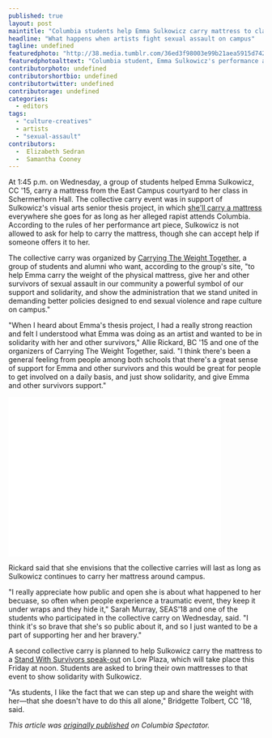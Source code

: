 ```yaml
---
published: true
layout: post
maintitle: "Columbia students help Emma Sulkowicz carry mattress to class - {Young}ist"
headline: "What happens when artists fight sexual assault on campus"
tagline: undefined
featuredphoto: "http://38.media.tumblr.com/36ed3f98003e99b21aea5915d742fdc4/tumblr_nbt1rn7Akh1rq2ndso1_1280.png"
featuredphotoalttext: "Columbia student, Emma Sulkowicz's performance art demanding accountability from her rapist has become a group project. (Photo: Kiera Wood/Columbia Spectator)"
contributorphoto: undefined
contributorshortbio: undefined
contributortwitter: undefined
contributorage: undefined
categories: 
  - editors
tags: 
  - "culture-creatives"
  - artists
  - "sexual-assault"
contributors:
  -  Elizabeth Sedran
  -  Samantha Cooney
---
```

At 1:45 p.m. on Wednesday, a group of students helped Emma Sulkowicz, CC '15, carry a mattress from the East Campus courtyard to her class in Schermerhorn Hall. The collective carry event was in support of Sulkowicz's visual arts senior thesis project, in which [she'll carry a mattress](http://columbiaspectator.com/news/2014/09/02/emma-sulkowiczs-performance-art-draws-support-campus-activists) everywhere she goes for as long as her alleged rapist attends Columbia. According to the rules of her performance art piece, Sulkowicz is not allowed to ask for help to carry the mattress, though she can accept help if someone offers it to her.

The collective carry was organized by [Carrying The Weight Together](http://www.carryingtheweighttogether.com/about/), a group of students and alumni who want, according to the group's site, "to help Emma carry the weight of the physical mattress, give her and other survivors of sexual assault in our community a powerful symbol of our support and solidarity, and show the administration that we stand united in demanding better policies designed to end sexual violence and rape culture on campus."

"When I heard about Emma's thesis project, I had a really strong reaction and felt I understood what Emma was doing as an artist and wanted to be in solidarity with her and other survivors," Allie Rickard, BC '15 and one of the organizers of Carrying The Weight Together, said. "I think there's been a general feeling from people among both schools that there's a great sense of support for Emma and other survivors and this would be great for people to get involved on a daily basis, and just show solidarity, and give Emma and other survivors support." 

<iframe width="420" height="315" src="//www.youtube.com/embed/S8e71oY7kjE" frameborder="0" allowfullscreen></iframe>

Rickard said that she envisions that the collective carries will last as long as Sulkowicz continues to carry her mattress around campus.

"I really appreciate how public and open she is about what happened to her becuase, so often when people experience a traumatic event, they keep it under wraps and they hide it," Sarah Murray, SEAS'18 and one of the students who participated in the collective carry on Wednesday, said. "I think it's so brave that she's so public about it, and so I just wanted to be a part of supporting her and her bravery." 

A second collective carry is planned to help Sulkowicz carry the mattress to a [Stand With Survivors speak-out](https://www.facebook.com/events/1520405064859415/) on Low Plaza, which will take place this Friday at noon. Students are asked to bring their own mattresses to that event to show solidarity with Sulkowicz.

"As students, I like the fact that we can step up and share the weight with her—that she doesn't have to do this all alone," Bridgette Tolbert, CC '18, said.

_This article was [originally published](http://columbiaspectator.com/spectrum/2014/09/10/students-help-emma-sulkowicz-carry-mattress-class-first-collective-carry) on Columbia Spectator._

